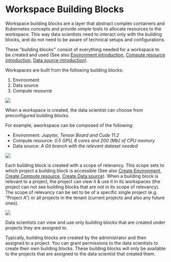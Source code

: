 

# Workspace Building Blocks


Workspace building blocks are a layer that abstract complex containers and Kubernetes concepts and provide simple tools to allocate resources to the workspace. This way data scientists need to interact only with the building blocks, and do not need to be aware of technical setups and configurations.

These “building blocks'' consist of everything needed for a workspace to be created and used (See also [Environment introduction](./environments.md), [Compute resource introduction](./compute.md), [Data source introduction](./datasources.md)). 

Workspaces are built from the following building blocks:
1. Environment
2. Data source
3. Compute resource



![](img/bbs.png)


When a workspace is created, the data scientist can choose from preconfigured building blocks.

For example, aworkspace can be composed of the following:
* Environment: _Jupyter, Tensor Board and Cude 11.2_
* Compute resource: _0.5 GPU, 8 cores and 200 [Mb] of CPU memory_
* Data source: _A Git branch with the relevant dataset needed_



![](img/workspace-form.png)



Each building block is created with a scope of relevancy. 
This scope sets to which project a building block is accessible (See also [Create Environment](#xxx),  [Create Compute resource](#xxx), [Create Data source](#xxx)).
When a building block is relevant to a project, the project can view it & use it in its workspaces (the project can not see building blocks that are not in its scope of relevancy). 
The scope of relevancy can be set to be of a specific single project (e.g. “Project A”) or all projects in the tenant (current projects and also any future ones).



![](img/prj.png)

Data scientists can view and use only building blocks that are created under projects they are assigned to.

Typically, building blocks are created by the administrator and then assigned to a project. You can grant permissions to the data scientists to create their own building blocks. These building blocks will only be available to the projects that are assigned to the data scientist that created them.